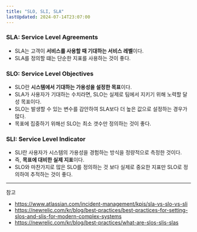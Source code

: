 ```yaml
---
title: "SLO, SLI, SLA"
lastUpdated: 2024-07-14T23:07:00
---
```

### SLA: Service Level Agreements

- SLA는 고객이 **서비스를 사용할 때 기대하는 서비스 레벨**이다.
- SLA를 정의할 떄는 단순한 지표를 사용하는 것이 좋다. 

### SLO: Service Level Objectives

- SLO란 **시스템에서 기대하는 가용성을 설정한 목표**이다. 
- SLA가 사용자가 기대하는 수치라면, SLO는 실제로 팀에서 지키기 위해 노력할 달성 목표이다. 
- SLO는 발생할 수 있는 변수를 감안하여 SLA보다 더 높은 값으로 설정하는 경우가 많다.
- 목표에 집중하기 위해선 SLO는 최소 갯수만 정의하는 것이 좋다. 

### SLI: Service Level Indicator

- SLI란 사용자가 시스템의 가용성을 경험하는 방식을 정량적으로 측정한 것이다. 
- 즉, **목표에 대비한 실제 지표**이다.
- SLO와 마찬가지로 많은 SLO를 정의하는 것 보다 실제로 중요한 지표만 SLO로 정의하여 추적하는 것이 좋다.  

---
참고
- https://www.atlassian.com/incident-management/kpis/sla-vs-slo-vs-sli
- https://newrelic.com/kr/blog/best-practices/best-practices-for-setting-slos-and-slis-for-modern-complex-systems
- https://newrelic.com/kr/blog/best-practices/what-are-slos-slis-slas
